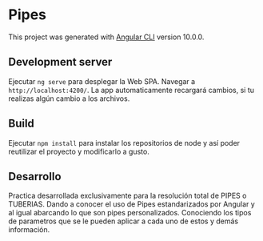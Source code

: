# Pipes

This project was generated with [Angular CLI](https://github.com/angular/angular-cli) version 10.0.0.

## Development server

Ejecutar `ng serve` para desplegar la Web SPA. Navegar a `http://localhost:4200/`. La app automaticamente recargará cambios, si tu realizas algún cambio a los archivos.

## Build

Ejecutar `npm install` para instalar los repositorios de node y así poder reutilizar el proyecto y modificarlo a gusto.

## Desarrollo

Practica desarrollada exclusivamente para la resolución total de PIPES o TUBERIAS. Dando a conocer el uso de Pipes estandarizados por Angular y al igual abarcando lo que son pipes personalizados. Conociendo los tipos de parametros que se le pueden aplicar a cada uno de estos y demás información.
